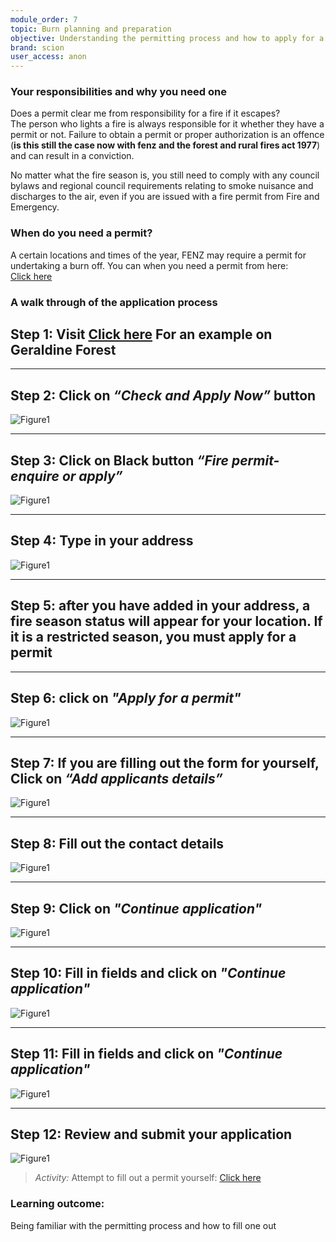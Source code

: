 ```yaml
---
module_order: 7
topic: Burn planning and preparation
objective: Understanding the permitting process and how to apply for a permit for your burn.
brand: scion
user_access: anon
---
```




### Your responsibilities and why you need one

Does a permit clear me from responsibility for a fire if it escapes?  
The person who lights a fire is always responsible for it whether they have a permit or not.  Failure to obtain a permit or proper authorization is an offence (**is this still the case now with fenz and the forest and rural fires act 1977**) and can result in a conviction.


No matter what the fire season is, you still need to comply with any council bylaws and regional council requirements relating to smoke nuisance and discharges to the air, even if you are issued with a fire permit from Fire and Emergency.



### When do you need a permit?
A certain locations and times of the year, FENZ may require a permit for undertaking a burn off. You can when you need a permit from here:  
[Click here](https://fireandemergency.nz/fire-seasons-permits/season-status-definitions/)



### A walk through of the application process

Step 1: Visit [Click here](https://www.checkitsalright.nz/check-fire-season-status) For an example on Geraldine Forest
---

---
Step 2: Click on _“Check and Apply Now”_ button
---
![Figure1](/assets/img/Module7_Fig1.png)


---

Step 3:  Click on Black button _“Fire permit- enquire or apply”_
---
![Figure1](/assets/img/Module7_Fig2.png)

---
Step 4:  Type in your address
---
![Figure1](/assets/img/Module7_Fig3.png)

---
Step 5:  after you have added in your address, a fire season status will appear for your location.  If it is a restricted season, you must apply for a permit 
---

---
Step 6: click on _"Apply for a permit"_
---
![Figure1](/assets/img/Module7_Fig4.png)

---

Step 7: If you are filling out the form for yourself, Click on _“Add applicants details”_
---

![Figure1](/assets/img/Module7_Fig5.png)

---
Step 8: Fill out the contact details
---
![Figure1](/assets/img/Module7_Fig6.png)

---
Step 9:  Click on _"Continue application"_
---
![Figure1](/assets/img/Module7_Fig7.png)

---
Step 10: Fill in fields and click on _"Continue application"_
---
![Figure1](/assets/img/Module7_Fig8.png)

---
Step 11:    Fill in fields and click on  _"Continue application"_
---
![Figure1](/assets/img/Module7_Fig9.png)

---
Step 12: Review and submit your application
---
![Figure1](/assets/img/Module7_Fig10.png)


>_Activity:_ 
Attempt to fill out a permit yourself: [Click here](https://www.checkitsalright.nz/check-fire-season-status/) 

### Learning outcome: 
 Being familiar with the permitting process and how to fill one out
